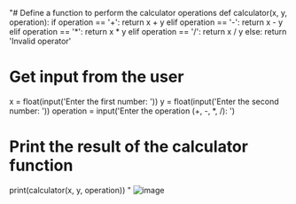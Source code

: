 "# Define a function to perform the calculator operations
def calculator(x, y, operation):
  if operation == '+':
    return x + y
  elif operation == '-':
    return x - y
  elif operation == '*':
    return x * y
  elif operation == '/':
    return x / y
  else:
    return 'Invalid operator'

# Get input from the user
x = float(input('Enter the first number: '))
y = float(input('Enter the second number: '))
operation = input('Enter the operation (+, -, *, /): ')

# Print the result of the calculator function
print(calculator(x, y, operation))
"
![image](https://user-images.githubusercontent.com/120616574/208027343-cb059300-cbac-4f7d-ae8d-593a31bb6f4e.png)
